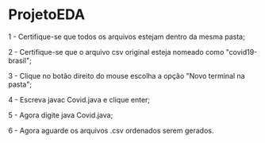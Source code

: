 # ProjetoEDA

1 - Certifique-se que todos os arquivos estejam dentro da mesma pasta;

2 - Certifique-se que o arquivo csv original esteja nomeado como "covid19-brasil";

3 - Clique no botão direito do mouse escolha a opção "Novo terminal na pasta";

4 - Escreva javac Covid.java e clique enter;

5 - Agora digite java Covid.java;

6 - Agora aguarde os arquivos .csv ordenados serem gerados.
